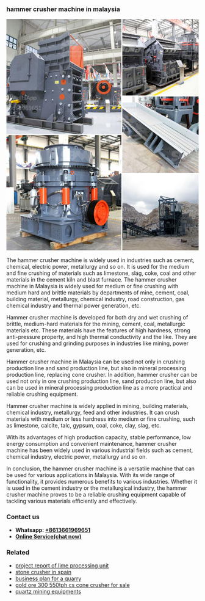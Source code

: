 <h3>hammer crusher machine in malaysia</h3><img src='1704791652.jpg' alt=''><p>The hammer crusher machine is widely used in industries such as cement, chemical, electric power, metallurgy and so on. It is used for the medium and fine crushing of materials such as limestone, slag, coke, coal and other materials in the cement kiln and blast furnace. The hammer crusher machine in Malaysia is widely used for medium or fine crushing with medium hard and brittle materials by departments of mine, cement, coal, building material, metallurgy, chemical industry, road construction, gas chemical industry and thermal power generation, etc.</p><p>Hammer crusher machine is developed for both dry and wet crushing of brittle, medium-hard materials for the mining, cement, coal, metallurgic materials etc. These materials have the features of high hardness, strong anti-pressure property, and high thermal conductivity and the like. They are used for crushing and grinding purposes in industries like mining, power generation, etc.</p><p>Hammer crusher machine in Malaysia can be used not only in crushing production line and sand production line, but also in mineral processing production line, replacing cone crusher. In addition, hammer crusher can be used not only in ore crushing production line, sand production line, but also can be used in mineral processing production line as a more practical and reliable crushing equipment.</p><p>Hammer crusher machine is widely applied in mining, building materials, chemical industry, metallurgy, feed and other industries. It can crush materials with medium or less hardness into medium or fine crushing, such as limestone, calcite, talc, gypsum, coal, coke, clay, slag, etc.</p><p>With its advantages of high production capacity, stable performance, low energy consumption and convenient maintenance, hammer crusher machine has been widely used in various industrial fields such as cement, chemical industry, electric power, metallurgy and so on.</p><p>In conclusion, the hammer crusher machine is a versatile machine that can be used for various applications in Malaysia. With its wide range of functionality, it provides numerous benefits to various industries. Whether it is used in the cement industry or the metallurgical industry, the hammer crusher machine proves to be a reliable crushing equipment capable of tackling various materials efficiently and effectively.</p><h3>Contact us</h3><ul><li><strong>Whatsapp:&nbsp;<a href="https://wa.me/8613661969651">+8613661969651</a></strong></li><li><a href="https://swt.shibang-china.com/?git&amp;zhl&amp;hammer crusher machine in malaysia"><strong>Online Service(chat now)</strong></a></li></ul><h3>Related</h3><ul><li><a href='project report of lime processing unit.md'>project report of lime processing unit</a></li><li><a href='stone crusher in spain.md'>stone crusher in spain</a></li><li><a href='business plan for a quarry.md'>business plan for a quarry</a></li><li><a href='gold ore 300 550tph cs cone crusher for sale.md'>gold ore 300 550tph cs cone crusher for sale</a></li><li><a href='quartz mining equipments.md'>quartz mining equipments</a></li></ul>